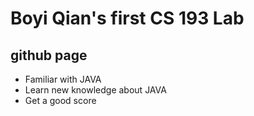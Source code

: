 
# Boyi Qian's first CS 193 Lab
## github page


- Familiar with JAVA
- Learn new knowledge about JAVA
- Get a good score

